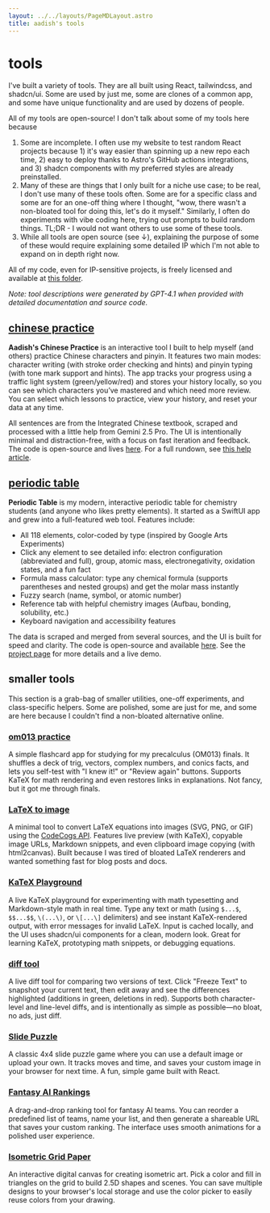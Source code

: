 ```yaml
---
layout: ../../layouts/PageMDLayout.astro
title: aadish's tools
---
```


# tools

I've built a variety of tools. They are all built using React, tailwindcss, and shadcn/ui. Some are used by just me, some are clones of a common app, and some have unique functionality and are used by dozens of people.

All of my tools are open-source! I don't talk about some of my tools here because

1. Some are incomplete. I often use my website to test random React projects because 1) it's way easier than spinning up a new repo each time, 2) easy to deploy thanks to Astro's GitHub actions integrations, and 3) shadcn components with my preferred styles are already preinstalled.
2. Many of these are things that I only built for a niche use case; to be real, I don't use many of these tools often. Some are for a specific class and some are for an one-off thing where I thought, "wow, there wasn't a non-bloated tool for doing this, let's do it myself." Similarly, I often do experiments with vibe coding here, trying out prompts to build random things. TL;DR - I would not want others to use some of these tools.
3. While all tools are open source (see ↓), explaining the purpose of some of these would require explaining some detailed IP which I'm not able to expand on in depth right now.

All of my code, even for IP-sensitive projects, is freely licensed and available at [this folder](https://github.com/aadishv/aadishv.github.io/tree/main/src/tools).

_Note: tool descriptions were generated by GPT-4.1 when provided with detailed documentation and source code._

## [chinese practice](/tools/chinese)

**Aadish's Chinese Practice** is an interactive tool I built to help myself (and others) practice Chinese characters and pinyin. It features two main modes: character writing (with stroke order checking and hints) and pinyin typing (with tone mark support and hints). The app tracks your progress using a traffic light system (green/yellow/red) and stores your history locally, so you can see which characters you’ve mastered and which need more review. You can select which lessons to practice, view your history, and reset your data at any time.

All sentences are from the Integrated Chinese textbook, scraped and processed with a little help from Gemini 2.5 Pro. The UI is intentionally minimal and distraction-free, with a focus on fast iteration and feedback. The code is open-source and lives [here](https://github.com/aadishv/aadishv.github.io/tree/main/src/tools/chinese). For a full rundown, see [this help article](/blog/using-chinese).

## [periodic table](/tools/periodic)

**Periodic Table** is my modern, interactive periodic table for chemistry students (and anyone who likes pretty elements). It started as a SwiftUI app and grew into a full-featured web tool. Features include:

- All 118 elements, color-coded by type (inspired by Google Arts Experiments)
- Click any element to see detailed info: electron configuration (abbreviated and full), group, atomic mass, electronegativity, oxidation states, and a fun fact
- Formula mass calculator: type any chemical formula (supports parentheses and nested groups) and get the molar mass instantly
- Fuzzy search (name, symbol, or atomic number)
- Reference tab with helpful chemistry images (Aufbau, bonding, solubility, etc.)
- Keyboard navigation and accessibility features

The data is scraped and merged from several sources, and the UI is built for speed and clarity. The code is open-source and available [here](https://github.com/aadishv/aadishv.github.io/blob/main/src/tools/periodic). See the [project page](/project-periodic-table) for more details and a live demo.

## smaller tools

This section is a grab-bag of smaller utilities, one-off experiments, and class-specific helpers. Some are polished, some are just for me, and some are here because I couldn't find a non-bloated alternative online.

### [om013 practice](/tools/om013)

A simple flashcard app for studying for my precalculus (OM013) finals. It shuffles a deck of trig, vectors, complex numbers, and conics facts, and lets you self-test with "I knew it!" or "Review again" buttons. Supports KaTeX for math rendering and even restores links in explanations. Not fancy, but it got me through finals.

### [LaTeX to image](/tools/latex)

A minimal tool to convert LaTeX equations into images (SVG, PNG, or GIF) using the [CodeCogs API](https://latex.codecogs.com/). Features live preview (with KaTeX), copyable image URLs, Markdown snippets, and even clipboard image copying (with html2canvas). Built because I was tired of bloated LaTeX renderers and wanted something fast for blog posts and docs.

### [KaTeX Playground](/tools/katex-playground)

A live KaTeX playground for experimenting with math typesetting and Markdown-style math in real time. Type any text or math (using `$...$`, `$$...$$`, `\(...\)`, or `\[...\]` delimiters) and see instant KaTeX-rendered output, with error messages for invalid LaTeX. Input is cached locally, and the UI uses shadcn/ui components for a clean, modern look. Great for learning KaTeX, prototyping math snippets, or debugging equations.

### [diff tool](/tools/diff)

A live diff tool for comparing two versions of text. Click "Freeze Text" to snapshot your current text, then edit away and see the differences highlighted (additions in green, deletions in red). Supports both character-level and line-level diffs, and is intentionally as simple as possible—no bloat, no ads, just diff.

### [Slide Puzzle](/tools/slide)

A classic 4x4 slide puzzle game where you can use a default image or upload your own. It tracks moves and time, and saves your custom image in your browser for next time. A fun, simple game built with React.

### [Fantasy AI Rankings](/tools/fantasy-ai)

A drag-and-drop ranking tool for fantasy AI teams. You can reorder a predefined list of teams, name your list, and then generate a shareable URL that saves your custom ranking. The interface uses smooth animations for a polished user experience.

### [Isometric Grid Paper](/tools/isometric)

An interactive digital canvas for creating isometric art. Pick a color and fill in triangles on the grid to build 2.5D shapes and scenes. You can save multiple designs to your browser's local storage and use the color picker to easily reuse colors from your drawing.